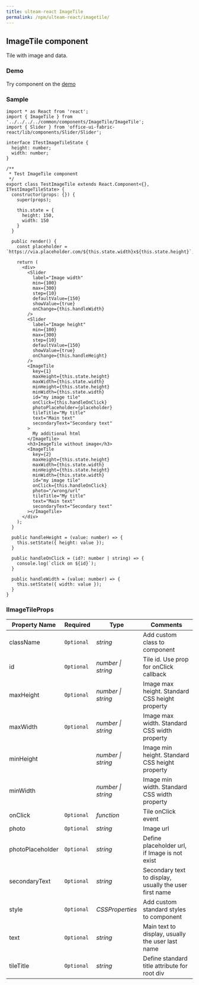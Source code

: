 ```yaml
---
title: ulteam-react ImageTile
permalink: /npm/ulteam-react/imagetile/
---
```


## ImageTile component

Tile with image and data.

### Demo
Try component on the [demo](/npm/ulteam-react/demo/?r=imagetile)

### Sample

```tsx
import * as React from 'react';
import { ImageTile } from '../../../../common/components/ImageTile/ImageTile';
import { Slider } from 'office-ui-fabric-react/lib/components/Slider/Slider';

interface ITestImageTileState {
  height: number;
  width: number;
}

/**
 * Test ImageTile component
 */
export class TestImageTile extends React.Component<{}, ITestImageTileState> {
  constructor(props: {}) {
    super(props);

    this.state = {
      height: 150,
      width: 150
    }
  }
  
  public render() {
    const placeholder = `https://via.placeholder.com/${this.state.width}x${this.state.height}`;

    return (
      <div>
        <Slider
          label="Image width"
          min={100}
          max={300}
          step={10}
          defaultValue={150}
          showValue={true}
          onChange={this.handleWidth}
        />
        <Slider
          label="Image height"
          min={100}
          max={300}
          step={10}
          defaultValue={150}
          showValue={true}
          onChange={this.handleHeight}
        />
        <ImageTile
          key={1}
          maxHeight={this.state.height}
          maxWidth={this.state.width}
          minHeight={this.state.height}
          minWidth={this.state.width}
          id="my image tile"
          onClick={this.handleOnClick}
          photoPlaceholder={placeholder}
          tileTitle="My title"
          text="Main text"
          secondaryText="Secondary text"
        >
          My additional html
        </ImageTile>
        <h3>ImageTile without image</h3>
        <ImageTile
          key={2}
          maxHeight={this.state.height}
          maxWidth={this.state.width}
          minHeight={this.state.height}
          minWidth={this.state.width}
          id="my image tile"
          onClick={this.handleOnClick}
          photo="/wrong/url"
          tileTitle="My title"
          text="Main text"
          secondaryText="Secondary text"
        ></ImageTile>
      </div>
    );
  }

  public handleHeight = (value: number) => {
    this.setState({ height: value });
  }

  public handleOnClick = (id?: number | string) => {
    console.log(`click on ${id}`);
  }

  public handleWidth = (value: number) => {
    this.setState({ width: value });
  }
}
```


### IImageTileProps

| Property Name | Required | Type | Comments |
|-|-|-|-|
 | className | `Optional` |  *string* |     Add custom class to component       |  
 | id | `Optional` |  *number \| string* |     Tile id. Use prop for onClick callback       |  
 | maxHeight | `Optional` |  *number \| string* |     Image max height. Standard CSS height property       |  
 | maxWidth | `Optional` |  *number \| string* |     Image max width. Standard CSS width property       |  
 | minHeight |  |  *number \| string* |     Image min height. Standard CSS height property       |  
 | minWidth |  |  *number \| string* |     Image min width. Standard CSS width property       |  
 | onClick | `Optional` |  *function* |     Tile onClick event       |  
 | photo | `Optional` |  *string* |     Image url       |  
 | photoPlaceholder | `Optional` |  *string* |     Define placeholder url, if Image is not exist       |  
 | secondaryText | `Optional` |  *string* |     Secondary text to display, usually the user first name       |  
 | style | `Optional` |  *CSSProperties* |     Add custom standard styles to component       |  
 | text | `Optional` |  *string* |     Main text to display, usually the user last name       |  
 | tileTitle | `Optional` |  *string* |     Define standard title attribute for root div       |
